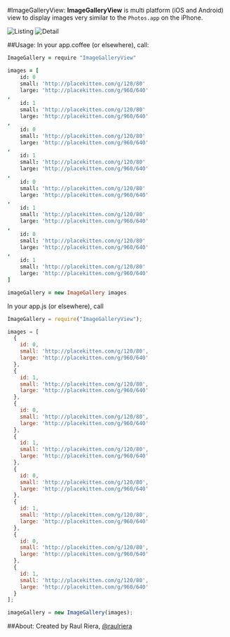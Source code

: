 #ImageGalleryView:
**ImageGalleryView** is multi platform (iOS and Android) view to display images very similar to the `Photos.app` on the iPhone. 

![Listing](https://github.com/raulriera/ImageGalleryView/blob/master/examples/List.png) ![Detail](https://github.com/raulriera/ImageGalleryView/blob/master/examples/Detail.png)

##Usage:
In your app.coffee (or elsewhere), call:

```coffeescript
ImageGallery = require "ImageGalleryView"

images = [
	id: 0
	small: 'http://placekitten.com/g/120/80'
	large: 'http://placekitten.com/g/960/640'
,
	id: 1
	small: 'http://placekitten.com/g/120/80'
	large: 'http://placekitten.com/g/960/640'
,
	id: 0
	small: 'http://placekitten.com/g/120/80'
	large: 'http://placekitten.com/g/960/640'
,
	id: 1
	small: 'http://placekitten.com/g/120/80'
	large: 'http://placekitten.com/g/960/640'
,
	id: 0
	small: 'http://placekitten.com/g/120/80'
	large: 'http://placekitten.com/g/960/640'
,
	id: 1
	small: 'http://placekitten.com/g/120/80'
	large: 'http://placekitten.com/g/960/640'
,
	id: 0
	small: 'http://placekitten.com/g/120/80'
	large: 'http://placekitten.com/g/960/640'
,
	id: 1
	small: 'http://placekitten.com/g/120/80'
	large: 'http://placekitten.com/g/960/640'
]

imageGallery = new ImageGallery images
```

In your app.js (or elsewhere), call
```javascript
ImageGallery = require("ImageGalleryView");

images = [
  {
    id: 0,
    small: 'http://placekitten.com/g/120/80',
    large: 'http://placekitten.com/g/960/640'
  }, 
  {
    id: 1,
    small: 'http://placekitten.com/g/120/80',
    large: 'http://placekitten.com/g/960/640'
  }, 
  {
    id: 0,
    small: 'http://placekitten.com/g/120/80',
    large: 'http://placekitten.com/g/960/640'
  }, 
  {
    id: 1,
    small: 'http://placekitten.com/g/120/80',
    large: 'http://placekitten.com/g/960/640'
  }, 
  {
    id: 0,
    small: 'http://placekitten.com/g/120/80',
    large: 'http://placekitten.com/g/960/640'
  }, 
  {
    id: 1,
    small: 'http://placekitten.com/g/120/80',
    large: 'http://placekitten.com/g/960/640'
  }, 
  {
    id: 0,
    small: 'http://placekitten.com/g/120/80',
    large: 'http://placekitten.com/g/960/640'
  }, 
  {
    id: 1,
    small: 'http://placekitten.com/g/120/80',
    large: 'http://placekitten.com/g/960/640'
  }
];

imageGallery = new ImageGallery(images);
```

##About:
Created by Raul Riera, [@raulriera](http://twitter.com/raulriera)  
